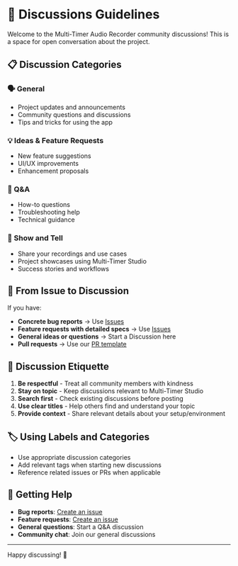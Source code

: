 # 💬 Discussions Guidelines

Welcome to the Multi-Timer Audio Recorder community discussions! This is a space for open conversation about the project.

## 📋 Discussion Categories

### 🗣️ General
- Project updates and announcements
- Community questions and discussions
- Tips and tricks for using the app

### 💡 Ideas & Feature Requests
- New feature suggestions
- UI/UX improvements
- Enhancement proposals

### 🙋 Q&A
- How-to questions
- Troubleshooting help
- Technical guidance

### 📖 Show and Tell
- Share your recordings and use cases
- Project showcases using Multi-Timer Studio
- Success stories and workflows

## 🔄 From Issue to Discussion

If you have:
- **Concrete bug reports** → Use [Issues](../../issues)
- **Feature requests with detailed specs** → Use [Issues](../../issues)
- **General ideas or questions** → Start a Discussion here
- **Pull requests** → Use our [PR template](../../pulls)

## 📝 Discussion Etiquette

1. **Be respectful** - Treat all community members with kindness
2. **Stay on topic** - Keep discussions relevant to Multi-Timer Studio
3. **Search first** - Check existing discussions before posting
4. **Use clear titles** - Help others find and understand your topic
5. **Provide context** - Share relevant details about your setup/environment

## 🏷️ Using Labels and Categories

- Use appropriate discussion categories
- Add relevant tags when starting new discussions
- Reference related issues or PRs when applicable

## 🤝 Getting Help

- **Bug reports**: [Create an issue](../../issues/new/choose)
- **Feature requests**: [Create an issue](../../issues/new/choose)
- **General questions**: Start a Q&A discussion
- **Community chat**: Join our general discussions

---

Happy discussing! 🎉